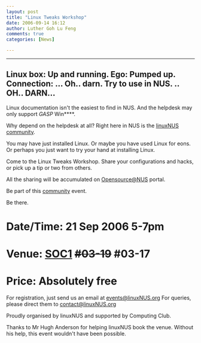 ```yaml
---
layout: post
title: "Linux Tweaks Workshop"
date: 2006-09-14 16:12
author: Luther Goh Lu Feng
comments: true
categories: [News]

---
```

---------------
Linux box: Up and running.
Ego: Pumped up.
Connection: ...
Oh.. darn.
Try to use in NUS. ..
OH.. DARN...
---------------
Linux documentation isn't the easiest to find in NUS. And the helpdesk may only support *GASP* Win****.

Why depend on the helpdesk at all? Right here in NUS is the <a href="http://linuxnus.org/?page_id=6">linuxNUS community</a>.

You may have just installed Linux. Or maybe you have used Linux for eons. Or perhaps you just want to try your hand at installing Linux.

Come to the Linux Tweaks Workshop. Share your configurations and hacks, or pick up a tip or two from others.

All the sharing will be accumulated on <a target="_blank" href="http://opensource.nus.edu.sg">Opensource@NUS</a> portal.

Be part of this <a href="http://linuxnus.org/?page_id=6">community</a> event.

Be there.

# Date/Time: 21 Sep 2006 5-7pm
# Venue: <a target="_blank" href="http://www.comp.nus.edu.sg/aboutsoc/getting_to_soc.htm">SOC1</a> <s>#03-19</s> #03-17
# Price: Absolutely free

For registration, just send us an email at <a target="_blank" href="mailto:events@linuxNUS.org">events@linuxNUS.org</a>
For queries, please direct them to <a target="_blank" href="mailto:contact@linuxNUS.org">contact@linuxNUS.org</a>

Proudly organised by linuxNUS and supported by Computing Club.

Thanks to Mr Hugh Anderson for helping linuxNUS book the venue. Without his help, this event wouldn't have been possible.
